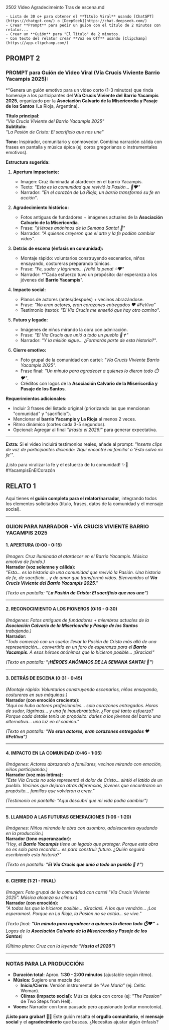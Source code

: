 2502 Video Agradecimeinto Tras de escena.md

    - Lista de 30 o+ para obtener el **Título Viral** usando [ChatGPT](https://chatgpt.com/) o [DeepSeek](https://chat.deepseek.com/)
    - Crear **Prompt** para pedir un guion con el título de 2 minutos con relator...
    - Crear un **Guión** para "El Título" de 2 minutos.
    - Con texto del relator crear **Voz en Off** usando [Clipchamp](https://app.clipchamp.com/)

## PROMPT 2

### **PROMPT para Guión de Video Viral (Vía Crucis Viviente Barrio Yacampis 2025):**  
*"Genera un guión emotivo para un video corto (1-3 minutos) que rinda homenaje a los participantes del **Vía Crucis Viviente del Barrio Yacampis 2025**, organizado por la **Asociación Calvario de la Misericordia y Pasaje de los Santos** (La Rioja, Argentina).  

**Título principal:**  
*"Vía Crucis Viviente del Barrio Yacampis 2025"*  
**Subtítulo:**  
*"La Pasión de Cristo: El sacrificio que nos une"*  

**Tono:** Inspirador, comunitario y conmovedor. Combina narración cálida con frases en pantalla y música épica (ej: coros gregorianos o instrumentales emotivos).  

**Estructura sugerida:**  

1. **Apertura impactante:**  
   - Imagen: Cruz iluminada al atardecer en el barrio Yacampis.  
   - Texto: *"Esta es la comunidad que revivió la Pasión… 👀❤️"*  
   - Narrador: *"En el corazón de La Rioja, un barrio transformó su fe en acción"*.  

2. **Agradecimiento histórico:**  
   - Fotos antiguas de fundadores + imágenes actuales de la **Asociación Calvario de la Misericordia**.  
   - Frase: *"¡Héroes anónimos de la Semana Santa! 🌟"*  
   - Narrador: *"A quienes creyeron que el arte y la fe podían cambiar vidas"*.  

3. **Detrás de escena (énfasis en comunidad):**  
   - Montaje rápido: voluntarios construyendo escenarios, niños ensayando, costureras preparando túnicas.  
   - Frase: *"Fe, sudor y lágrimas… ¡Valió la pena! 💦❤️"*  
   - Narrador: *"Cada esfuerzo tuvo un propósito: dar esperanza a los jóvenes del **Barrio Yacampis**".  

4. **Impacto social:**  
   - Planos de actores (antes/después) + vecinos abrazándose.  
   - Frase: *"No eran actores, eran corazones entregados ❤️ #FeViva"*  
   - Testimonio (texto): *"El Vía Crucis me enseñó que hay otro camino"*.  

5. **Futuro y legado:**  
   - Imágenes de niños mirando la obra con admiración.  
   - Frase: *"El Vía Crucis que unió a todo un pueblo 🤝✝️"*  
   - Narrador: *"Y la misión sigue… ¿Formarás parte de esta historia?"*.  

6. **Cierre emotivo:**  
   - Foto grupal de la comunidad con cartel: *"Vía Crucis Viviente Barrio Yacampis 2025"*.  
   - Frase final: *"Un minuto para agradecer a quienes lo dieron todo ⏱️❤️"*.  
   - Créditos con logos de la **Asociación Calvario de la Misericordia y Pasaje de los Santos**.  

**Requerimientos adicionales:**  
- Incluir 3 frases del listado original (priorizando las que mencionan "comunidad" y "sacrificio").  
- Mencionar el **barrio Yacampis y La Rioja** al menos 2 veces.  
- Ritmo dinámico (cortes cada 3-5 segundos).  
- Opcional: Agregar al final *"¡Hasta el 2026!"* para generar expectativa.  

---  

**Extra:** Si el video incluirá testimonios reales, añade al prompt: *"Inserte clips de voz de participantes diciendo: *'Aquí encontré mi familia'* o *'Esto salvó mi fe'*"*.  

¡Listo para viralizar la fe y el esfuerzo de tu comunidad! ✨🎥 #YacampisEnElCorazón


## RELATO 1

Aquí tienes el **guión completo para el relator/narrador**, integrando todos los elementos solicitados (título, frases, datos de la comunidad y el mensaje social).  

---  

### **GUION PARA NARRADOR - VÍA CRUCIS VIVIENTE BARRIO YACAMPIS 2025**  

#### **1. APERTURA (0:00 - 0:15)**  
*(Imagen: Cruz iluminada al atardecer en el Barrio Yacampis. Música emotiva de fondo.)*  
**Narrador (voz solemne y cálida):**  
*"Esta… es la historia de una comunidad que revivió la Pasión. Una historia de fe, de sacrificio… y de amor que transformó vidas. Bienvenidos al **Vía Crucis Viviente del Barrio Yacampis 2025**."*  

*(Texto en pantalla: **"La Pasión de Cristo: El sacrificio que nos une"**)*  

---  

#### **2. RECONOCIMIENTO A LOS PIONEROS (0:16 - 0:30)**  
*(Imágenes: Fotos antiguas de fundadores + miembros actuales de la **Asociación Calvario de la Misericordia y Pasaje de los Santos** trabajando.)*  
**Narrador:**  
*"Todo comenzó con un sueño: llevar la Pasión de Cristo más allá de una representación… convertirla en un faro de esperanza para el **Barrio Yacampis**. A esos héroes anónimos que lo hicieron posible… *¡Gracias!*"*  

*(Texto en pantalla: **"¡HÉROES ANÓNIMOS DE LA SEMANA SANTA! 🌟"**)*  

---  

#### **3. DETRÁS DE ESCENA (0:31 - 0:45)**  
*(Montaje rápido: Voluntarios construyendo escenarios, niños ensayando, costureras en sus máquinas.)*  
**Narrador (con emoción creciente):**  
*"Aquí no hubo actores profesionales… solo corazones entregados. Horas de sudor, lágrimas… y una fe inquebrantable. ¿Por qué tanto esfuerzo? Porque cada detalle tenía un propósito: *darles a los jóvenes del barrio una alternativa… una luz en el camino*."*  

*(Texto en pantalla: **"No eran actores, eran corazones entregados ❤️ #FeViva"**)*  

---  

#### **4. IMPACTO EN LA COMUNIDAD (0:46 - 1:05)**  
*(Imágenes: Actores abrazando a familiares, vecinos mirando con emoción, niños participando.)*  
**Narrador (voz más íntima):**  
*"Este Vía Crucis no solo representó el dolor de Cristo… *sintió el latido de un pueblo*. Vecinos que dejaron atrás diferencias, jóvenes que encontraron un propósito… familias que volvieron a creer."*  

*(Testimonio en pantalla: *"Aquí descubrí que mi vida podía cambiar"*)*  

---  

#### **5. LLAMADO A LAS FUTURAS GENERACIONES (1:06 - 1:20)**  
*(Imágenes: Niños mirando la obra con asombro, adolescentes ayudando en la producción.)*  
**Narrador (tono esperanzador):**  
*"Hoy, el **Barrio Yacampis** tiene un legado que proteger. Porque esta obra no es solo para recordar… *es para construir futuro*. ¿Quién seguirá escribiendo esta historia?"*  

*(Texto en pantalla: **"El Vía Crucis que unió a todo un pueblo 🤝✝️"**)*  

---  

#### **6. CIERRE (1:21 - FINAL)**  
*(Imagen: Foto grupal de la comunidad con cartel "Vía Crucis Viviente 2025". Música alcanza su clímax.)*  
**Narrador (con emoción):**  
*"A todos los que lo hicieron posible… *¡Gracias!*. A los que vendrán… *¡Los esperamos!*. Porque en La Rioja, la Pasión no se actúa… *se vive*."*  

*(Texto final: **"Un minuto para agradecer a quienes lo dieron todo ⏱️❤️"** + Logos de la **Asociación Calvario de la Misericordia y Pasaje de los Santos**)*  

*(Último plano: Cruz con la leyenda **"Hasta el 2026"**)*  

---  

### **NOTAS PARA LA PRODUCCIÓN:**  
- **Duración total:** Aprox. **1:30 - 2:00 minutos** (ajustable según ritmo).  
- **Música:** Sugiero una mezcla de:  
  - **Inicio/Cierre:** Versión instrumental de *"Ave María"* (ej: Celtic Woman).  
  - **Clímax (impacto social):** Música épica con coros (ej: *"The Passion"* de Two Steps from Hell).  
- **Voces:** Narrador con tono pausado pero apasionado (evitar monotonía).  

**¡Listo para grabar!** 🎤✨ Este guión resalta el **orgullo comunitario**, el **mensaje social** y el **agradecimiento** que buscas. ¿Necesitas ajustar algún énfasis?